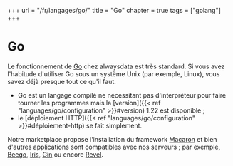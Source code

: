 +++
url = "/fr/langages/go/"
title = "Go"
chapter = true
tags = ["golang"]
+++

# Go

Le fonctionnement de [Go](https://golang.org/) chez alwaysdata est très standard. Si vous avez l'habitude d'utiliser Go sous un système Unix (par exemple, Linux), vous savez déjà presque tout ce qu'il faut.

* Go est un langage compilé ne nécessitant pas d'interpréteur pour faire tourner les programmes mais la [version]({{< ref "languages/go/configuration" >}}#version) 1.22 est disponible ;
* le [déploiement HTTP]({{< ref "languages/go/configuration" >}}#déploiement-http) se fait simplement.


Notre marketplace propose l'installation du framework [Macaron](https://go-macaron.com/) et bien d'autres applications sont compatibles avec nos serveurs ; par exemple, [Beego](https://beego.vip/), [Iris](https://iris-go.com/), [Gin](https://gin-gonic.com/) ou encore [Revel](https://revel.github.io/).
